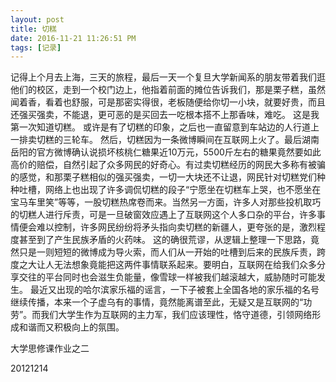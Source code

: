```yaml
---
layout: post
title: 切糕
date: 2016-11-21 11:26:51 PM 
tags: [记录]  
---
```


    
记得上个月去上海，三天的旅程，最后一天一个复旦大学新闻系的朋友带着我们逛他们的校区，走到一个校门边上，他指着前面的摊位告诉我们，那是栗子糕，虽然闻着香，看着也舒服，可是那密实得很，老板随便给你切一小块，就要好贵，而且还强买强卖，不能退，更可恶的是买回去一吃根本搭不上那香味，难吃。
这是我第一次知道切糕。
或许是有了切糕的印象，之后也一直留意到车站边的人行道上一排卖切糕的三轮车。
然后，切糕因为一条微博瞬间在互联网上火了。最后湖南岳阳的官方微博确认说损坏核桃仁糖果近10万元，5500斤左右的糖果竟然要如此高价的赔偿，自然引起了众多网民的好奇心。有过卖切糕经历的网民大多称有被骗的感觉，和那栗子糕相似的强买强卖，一切一大块还不让退，网民针对切糕党们种种吐槽，网络上也出现了许多调侃切糕的段子“宁愿坐在切糕车上哭，也不愿坐在宝马车里笑”等等，一股切糕热席卷而来。当然另一方面，许多人对那些投机取巧的切糕人进行斥责，可是一旦破窗效应遇上了互联网这个人多口杂的平台，许多事情便会难以控制，许多网民纷纷将矛头指向卖切糕的新疆人，更夸张的是，激烈程度甚至到了产生民族矛盾的火药味。
这的确很荒谬，从逻辑上整理一下思路，竟然只是一则短短的微博成为导火索，而人们从一开始的吐槽到后来的民族斥责，跨度之大让人无法想象竟能把这两件事情联系起来。要明白，互联网在给我们众多分享交往的平台同时也会滋生负能量，像雪球一样被我们越滚越大，威胁随时可能发生。
最近又出现的哈尔滨家乐福的谣言，一下子被套上全国各地的家乐福的名号继续传播，本来一个子虚乌有的事情，竟然能离谱至此，无疑又是互联网的“功劳”。而我们大学生作为互联网的主力军，我们应该理性，恪守道德，引领网络形成和谐而又积极向上的氛围。

大学思修课作业之二

20121214